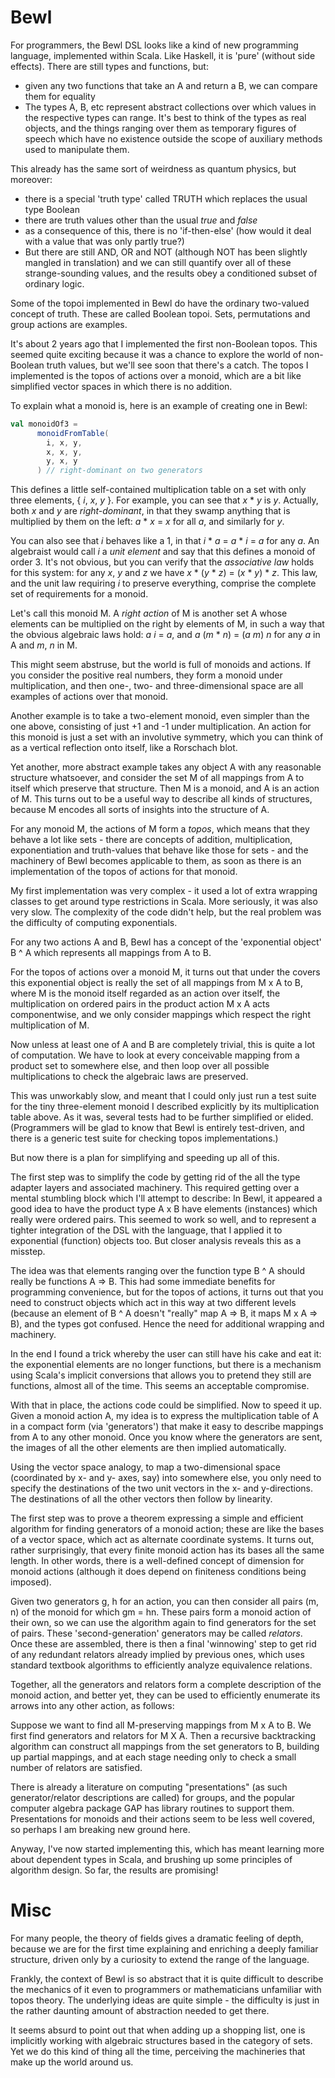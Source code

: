 # Bewl

For programmers, the Bewl DSL looks like a kind of new programming language, 
implemented within Scala.
Like Haskell, it is 'pure' (without side effects).
There are still types and functions, but:

* given any two functions that take an A and return a B, we can compare them for equality
* The types A, B, etc represent abstract collections over which values in the respective types can range.
It's best to think of the types as real objects, and the things ranging over them as temporary figures of
speech which have no existence outside the scope of auxiliary methods used to manipulate them.

This already has the same sort of weirdness as quantum physics, but moreover:

* there is a special 'truth type' called TRUTH which replaces the usual type Boolean
* there are truth values other than the usual *true* and *false*
* as a consequence of this, there is no 'if-then-else' (how would it deal with a value that was
only partly true?)
* But there are still AND, OR and NOT (although NOT has been slightly mangled in translation) and we can
still quantify over all of these strange-sounding values, and the results obey a conditioned
subset of ordinary logic.

Some of the topoi implemented in Bewl do have the ordinary two-valued concept of truth.
These are called Boolean topoi. Sets, permutations and group actions are examples.

It's about 2 years ago that I implemented the first non-Boolean topos. This seemed quite exciting because it was a
 chance to explore the world of non-Boolean truth values, but we'll see soon that there's a catch.
The topos I implemented is the topos of actions over a monoid, which are a bit like simplified vector spaces
in which there is no addition.

To explain what a monoid is, here is an example of creating one in Bewl:

```scala
val monoidOf3 =
      monoidFromTable(
        i, x, y,
        x, x, y,
        y, x, y
      ) // right-dominant on two generators
```

This defines a little self-contained multiplication table on a set with only three elements, { *i*, *x*, *y* }.
For example, you can see that *x* * *y* is *y*. Actually, both *x* and *y* are *right-dominant*,
in that they swamp anything that is multiplied by them on the left: *a* * *x* = *x* for all *a*,
 and similarly for *y*.

You can also see that *i* behaves like a 1, in that *i* * *a* = *a* * *i* = *a* for any *a*.
An algebraist would call *i* a *unit element* and say that this defines a monoid of order 3.
It's not obvious, but you can verify that the *associative law* holds for this system: for any
*x*, *y* and *z* we have *x* * (*y* * *z*) = (*x* * *y*) * *z*. This law, and the unit law requiring
 *i* to preserve everything, comprise the complete set of requirements for a monoid.

Let's call this monoid M. A *right action* of M is another set A whose elements can be multiplied on the
right by elements of M, in such a way that the obvious algebraic laws hold: *a* *i* = *a*, and
*a* (*m* * *n*) = (*a* *m*) *n* for any *a* in A and *m*, *n* in M.

This might seem abstruse, but the world is full of monoids and actions. If you consider the positive
real numbers, they form a monoid under multiplication, and then one-, two- and three-dimensional
space are all examples of actions over that monoid.

Another example is to take a two-element monoid, even simpler than the one above, consisting of just
+1 and -1 under multiplication. An action for this monoid is just a set with an involutive symmetry,
which you can think of as a vertical reflection onto itself, like a Rorschach blot.

Yet another, more abstract example takes any object A with any reasonable structure whatsoever, and
consider the set M of all mappings from A to itself which preserve that structure. Then M is a monoid,
and A is an action of M. This turns out to be a useful way to describe all kinds of structures, because M
encodes all sorts of insights into the structure of A.

For any monoid M, the actions of M form a *topos*, which means that they behave a lot like sets -
there are concepts of addition, multiplication, exponentiation and truth-values that behave like
those for sets - and the machinery of Bewl becomes applicable to them, as soon as there is an
implementation of the topos of actions for that monoid.

My first implementation was very complex - it used a lot of extra wrapping classes to get around type
restrictions in Scala. More seriously, it was also very slow. The complexity of the code didn't help,
but the real problem was the difficulty of computing exponentials.

For any two actions A and B, Bewl has a concept of the 'exponential object' B ^ A which represents
all mappings from A to B.

For the topos of actions over a monoid M, it turns out that under the covers this exponential
object is really the set of all mappings from M x A to B, where M is the monoid itself regarded as an
action over itself, the multiplication on ordered pairs in the product action M x A acts componentwise,
and we only consider mappings which respect the right multiplication of M.

Now unless at least one of A and B are completely trivial, this is quite a lot of computation. We have to
look at every conceivable mapping from a product set to somewhere else, and then loop over all possible
multiplications to check the algebraic laws are preserved.

This was unworkably slow, and meant that I could only just run a test suite for the tiny three-element
monoid I described explicitly by its multiplication table above. As it was, several tests had to be further
simplified or elided. (Programmers will be glad to know that Bewl is entirely test-driven, and there is a
generic test suite for checking topos implementations.)

But now there is a plan for simplifying and speeding up all of this.

The first step was to simplify the code by getting rid of the all the type adapter layers and associated machinery.
This required getting over a mental stumbling block which I'll attempt to describe: In Bewl, it appeared a good
idea to have the product type A x B have elements (instances) which really were ordered pairs. This seemed to
work so well, and to represent a tighter integration of the DSL with the language, that I applied it to
exponential (function) objects too. But closer analysis reveals this as a misstep.

The idea was that elements ranging over the function type B ^ A should really be functions A => B. This had some
immediate benefits for programming convenience, but for the topos of actions, it turns out that you need to
construct objects which act in this way at two different levels (because an element of B ^ A doesn't "really" map
A => B, it maps M x A => B), and the types got confused. Hence the need for additional wrapping and machinery.

In the end I found a trick whereby the user can still have his cake and eat it: the exponential elements
are no longer functions, but there is a mechanism using Scala's implicit conversions that allows you to pretend they
still are functions, almost all of the time. This seems an acceptable compromise.

With that in place, the actions code could be simplified. Now to speed it up. Given a monoid action A, my idea
is to express the multiplication table of A in a compact form (via 'generators') that make it easy to
describe mappings from A to any other monoid. Once you know where the generators are sent, the images of all the
other elements are then implied automatically.

Using the vector space analogy, to map a two-dimensional space (coordinated by x- and y- axes, say) into somewhere
else, you only need to specify the destinations of the two unit vectors in the x- and y-directions. The destinations
of all the other vectors then follow by linearity.

The first step was to prove a theorem expressing a simple and efficient algorithm for finding generators of a monoid
action; these are like the bases of a vector space, which act as alternate coordinate systems. It turns out, rather
surprisingly, that every finite monoid action has its bases all the same length. In other words, there is a well-defined
concept of dimension for monoid actions (although it does depend on finiteness conditions being imposed).

Given two generators g, h for an action, you can then consider all pairs (m, n) of the monoid for which gm = hn. These
pairs form a monoid action of their own, so we can use the algorithm again to find generators for the set of pairs.
These 'second-generation' generators may be called *relators*. Once these are assembled, there is then a final
'winnowing' step to get rid of any redundant relators already implied by previous ones, which uses standard textbook
algorithms to efficiently analyze equivalence relations.

Together, all the generators and relators form a complete description of the monoid action, and better yet,
they can be used to efficiently enumerate its arrows into any other action, as follows:

Suppose we want to find all M-preserving mappings from M x A to B. We first find generators and relators for M X A. Then
a recursive backtracking algorithm can construct all mappings from the set generators to B, building up partial
mappings, and at each stage needing only to check a small number of relators are satisfied.

There is already a literature on computing "presentations" (as such generator/relator descriptions are called)
for groups, and the popular computer algebra package GAP has library routines to support them. Presentations for
monoids and their actions seem to be less well covered, so perhaps I am breaking new ground here.

Anyway, I've now started implementing this, which has meant learning more about dependent types in Scala, and
brushing up some principles of algorithm design. So far, the results are promising!

# Misc

For many people, the theory of fields gives a dramatic feeling of depth, because we are for the first time explaining
 and enriching a deeply familiar structure, driven only by a curiosity to extend the range of the language.

Frankly, the context of Bewl is so abstract that it is quite difficult to describe the mechanics of it even to
programmers or mathematicians unfamiliar with topos theory. The underlying ideas are quite simple - the difficulty
is just in the rather daunting amount of abstraction needed to get there.

It seems absurd to point out that when adding up a shopping list, one is implicitly working
with algebraic structures based in the category of sets. Yet we do this kind of thing all the time,
perceiving the machineries that make up the world around us.

